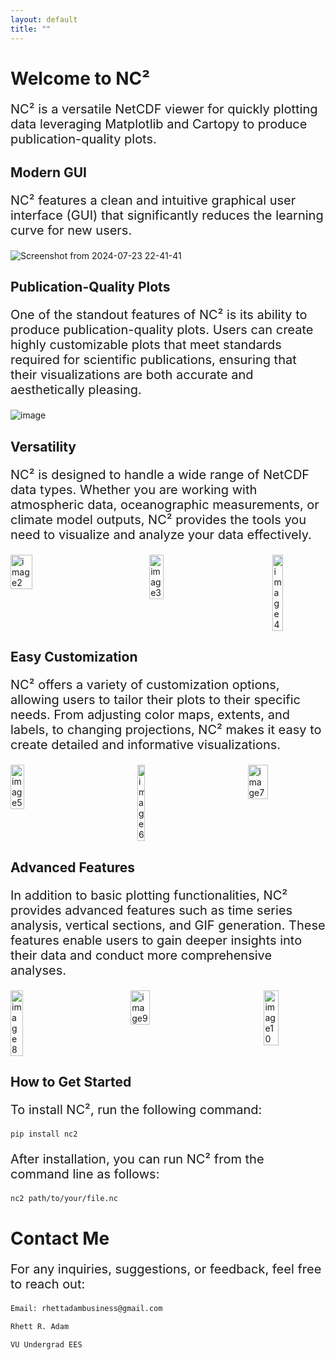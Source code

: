 ```yaml
---
layout: default
title: ""
---
```


# Welcome to NC²
<p style="font-size: 20px;">
NC² is a versatile NetCDF viewer for quickly plotting data leveraging Matplotlib and Cartopy to produce publication-quality plots.
</p>

## Modern GUI

<p style="font-size: 20px;">
NC² features a clean and intuitive graphical user interface (GUI) that significantly reduces the learning curve for new users.
</p>

![Screenshot from 2024-07-23 22-41-41](https://github.com/user-attachments/assets/6a7d6af4-5c5b-495b-92e0-08599935cb88)

## Publication-Quality Plots

<p style="font-size: 20px;">
One of the standout features of NC² is its ability to produce publication-quality plots. Users can create highly customizable plots that meet standards required for scientific publications, ensuring that their visualizations are both accurate and aesthetically pleasing.
</p>

![image](https://github.com/user-attachments/assets/bac82fe2-6913-4ac6-9728-333896339630)

## Versatility

<p style="font-size: 20px;">
NC² is designed to handle a wide range of NetCDF data types. Whether you are working with atmospheric data, oceanographic measurements, or climate model outputs, NC² provides the tools you need to visualize and analyze your data effectively.
</p>

<div style="display: flex; justify-content: flex-start;">
  <img src="https://github.com/user-attachments/assets/0ae72be5-14ca-4e88-b48d-4e8f91e183ef" alt="image2" style="width: 28.9%; height: 10%; margin-right: 100px;">
  <img src="https://github.com/user-attachments/assets/269bfaeb-5bcb-4d30-8e7c-565e25ad635c" alt="image3" style="width: 23%; height: 10%; margin-right: 100px;">
  <img src="https://github.com/user-attachments/assets/5c1540ba-0f23-4741-9716-a1b9ddf4030e" alt="image4" style="width: 20%; height: 10%;">
</div>

## Easy Customization

<p style="font-size: 20px;">
NC² offers a variety of customization options, allowing users to tailor their plots to their specific needs. From adjusting color maps, extents, and labels, to changing projections, NC² makes it easy to create detailed and informative visualizations.
</p>

<div style="display: flex; justify-content: flex-start;">
    <img src="https://github.com/user-attachments/assets/baa4914f-adeb-43a4-81ee-f6d5fccd7197" alt="image5" style="width: 21.5%; height: 10%; margin-right: 100px;">
    <img src="https://github.com/user-attachments/assets/51d66a4b-b72b-40a4-b7f0-48da89e262a4" alt="image6" style="width: 16%; height: 10%; margin-right: 100px;">
    <img src="https://github.com/user-attachments/assets/712fca59-c475-411b-a61d-f88a3724ac51" alt="image7" style="width: 26%; height: 10%;">
</div>

## Advanced Features

<p style="font-size: 20px;">
In addition to basic plotting functionalities, NC² provides advanced features such as time series analysis, vertical sections, and GIF generation. These features enable users to gain deeper insights into their data and conduct more comprehensive analyses.
</p>

<div style="display: flex; justify-content: flex-start;">
    <img src="https://github.com/user-attachments/assets/ec672dcf-3fc6-4c0b-aaa5-6b7317d3e6b6" alt="image8" style="width: 22%; height: 10%; margin-right: 100px;">
    <img src="https://github.com/user-attachments/assets/4f6b9fcd-8c34-4157-88c0-92f1ea3cf165" alt="image9" style="width: 27%; height: 10%; margin-right: 100px;">
    <img src="https://github.com/user-attachments/assets/fcb30578-0d7f-45b6-b8af-87b3ade4c84b" alt="image10" style="width: 23.5%; height: 10%;">
</div>

## How to Get Started

<p style="font-size: 20px;">
To install NC², run the following command:
</p>

```sh
pip install nc2
```

<p style="font-size: 20px;">
After installation, you can run NC² from the command line as follows:
</p>

```sh
nc2 path/to/your/file.nc
```

# Contact Me

<p style="font-size: 20px;">
For any inquiries, suggestions, or feedback, feel free to reach out:
</p>

```sh
Email: rhettadambusiness@gmail.com

Rhett R. Adam

VU Undergrad EES
```


   
  
